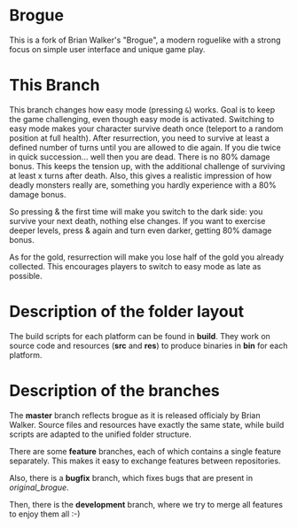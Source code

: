 Brogue
======

This is a fork of Brian Walker's "Brogue", a modern roguelike with a strong focus on simple user interface and unique game play.


This Branch
===========

This branch changes how easy mode (pressing `&`) works. Goal is to keep the game challenging, even though easy mode is activated. Switching to easy mode makes your character survive death once (teleport to a random position at full health). After resurrection, you need to survive at least a defined number of turns until you are allowed to die again. If you die twice in quick succession... well then you are dead. There is no 80% damage bonus. This keeps the tension up, with the additional challenge of surviving at least x turns after death. Also, this gives a realistic impression of how deadly monsters really are, something you hardly experience with a 80% damage bonus.

So pressing & the first time will make you switch to the dark side: you survive your next death, nothing else changes. If you want to exercise deeper levels, press & again and turn even darker, getting 80% damage bonus.

As for the gold, resurrection will make you lose half of the gold you already collected. This encourages players to switch to easy mode as late as possible.


Description of the folder layout
================================

The build scripts for each platform can be found in **build**. They work on source code and resources (**src** and **res**) to produce binaries in **bin** for each platform.


Description of the branches
===========================

The **master** branch reflects brogue as it is released officialy by Brian Walker. Source files and resources have exactly the same state, while build scripts are adapted to the unified folder structure.

There are some **feature** branches, each of which contains a single feature separately. This makes it easy to exchange features between repositories.

Also, there is a **bugfix** branch, which fixes bugs that are present in *original_brogue*.

Then, there is the **development** branch, where we try to merge all features to enjoy them all :-)

